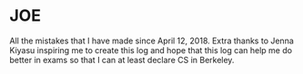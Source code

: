 # JOE
All the mistakes that I have made since April 12, 2018.
Extra thanks to Jenna Kiyasu inspiring me to create this log and hope that this log can help me do better in exams so that I can at least declare CS in Berkeley.
